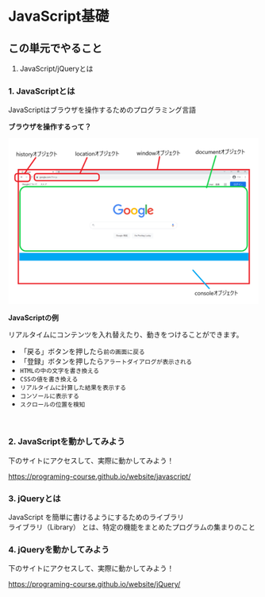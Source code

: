 # **JavaScript基礎**

## **この単元でやること**

1. JavaScript/jQueryとは


### **1. JavaScriptとは**

JavaScriptはブラウザを操作するためのプログラミング言語  

**ブラウザを操作するって？**

![award](img/01_javascript.png)


**JavaScriptの例**

リアルタイムにコンテンツを入れ替えたり、動きをつけることができます。

 - 「戻る」ボタンを押したら`前の画面に戻る`
 - 「登録」ボタンを押したら`アラートダイアログが表示される`
 - `HTMLの中の文字を書き換える`
 - `CSSの値を書き換える`
 - `リアルタイムに計算した結果を表示する`
 - `コンソールに表示する`
 - `スクロールの位置を検知`

<br>

### **2. JavaScriptを動かしてみよう**

下のサイトにアクセスして、実際に動かしてみよう！  

https://programing-course.github.io/website/javascript/

### **3. jQueryとは**

JavaScript を簡単に書けるようにするためのライブラリ  
ライブラリ（Library） とは、特定の機能をまとめたプログラムの集まりのこと


### **4. jQueryを動かしてみよう**

下のサイトにアクセスして、実際に動かしてみよう！  

https://programing-course.github.io/website/jQuery/
